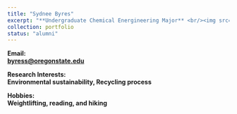 ```yaml
---
title: "Sydnee Byres"
excerpt: "**Undergraduate Chemical Energineering Major** <br/><img src='/images/SydneeByres.jpeg' width='250' height='250'>"
collection: portfolio
status: "alumni"
---
```


**Email:** <br/>
**byress@oregonstate.edu**

**Research Interests:** <br/>
**Environmental sustainability, Recycling process**

**Hobbies:** <br/>
**Weightlifting, reading, and hiking**
